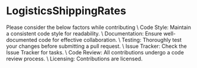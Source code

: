# LogisticsShippingRates
Please consider the below factors while contributing
\\
Code Style:
Maintain a consistent code style for readability.
\\
Documentation:
Ensure well-documented code for effective collaboration.
\\
Testing:
Thoroughly test your changes before submitting a pull request.
\\
Issue Tracker:
Check the Issue Tracker for tasks.
\\
Code Review:
All contributions undergo a code review process.
\\
Licensing:
Contributions are licensed.
